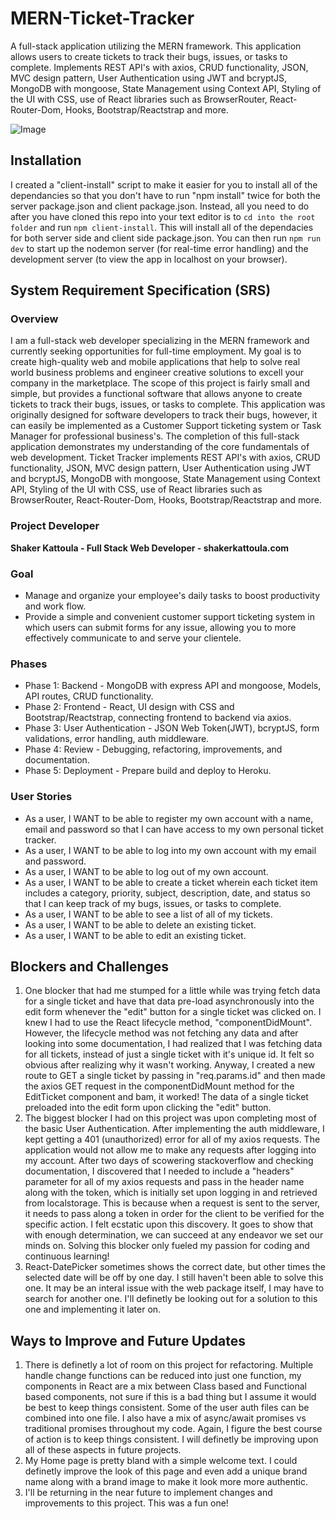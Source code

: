 # MERN-Ticket-Tracker
A full-stack application utilizing the MERN framework. This application allows users to create tickets to track their bugs, issues, or tasks to complete. Implements REST API's with axios, CRUD functionality, JSON, MVC design pattern, User Authentication using JWT and bcryptJS, MongoDB with mongoose, State Management using Context API, Styling of the UI with CSS, use of React libraries such as BrowserRouter, React-Router-Dom, Hooks, Bootstrap/Reactstrap and more. 

![Image](https://github.com/smkattoula/smkattoula.github.io/blob/master/assets/img/portfolio/TicketTrackerPic.png)

## Installation 
I created a "client-install" script to make it easier for you to install all of the dependancies so that you don't have to run "npm install" twice for both the server package.json and client package.json. Instead, all you need to do after you have cloned this repo into your text editor is to `cd into the root folder` and run `npm client-install`. This will install all of the dependacies for both server side and client side package.json. You can then run `npm run dev` to start up the nodemon server (for real-time error handling) and the development server (to view the app in localhost on your browser).

## System Requirement Specification (SRS)
### Overview
I am a full-stack web developer specializing in the MERN framework and currently seeking opportunities for full-time employment. My goal is to create high-quality web and mobile applications that help to solve real world business problems and engineer creative solutions to excell your company in the marketplace. The scope of this project is fairly small and simple, but provides a functional software that allows anyone to create tickets to track their bugs, issues, or tasks to complete. This application was originally designed for software developers to track their bugs, however, it can easily be implemented as a Customer Support ticketing system or Task Manager for professional business's. The completion of this full-stack application demonstrates my understanding of the core fundamentals of web development. Ticket Tracker implements REST API's with axios, CRUD functionality, JSON, MVC design pattern, User Authentication using JWT and bcryptJS, MongoDB with mongoose, State Management using Context API, Styling of the UI with CSS, use of React libraries such as BrowserRouter, React-Router-Dom, Hooks, Bootstrap/Reactstrap and more. 

### Project Developer

**Shaker Kattoula - Full Stack Web Developer - shakerkattoula.com**

### Goal
* Manage and organize your employee's daily tasks to boost productivity and work flow.
* Provide a simple and convenient customer support ticketing system in which users can submit forms for any issue, allowing you to more effectively communicate to and serve your clientele.


### Phases
* Phase 1: Backend - MongoDB with express API and mongoose, Models, API routes, CRUD functionality.
* Phase 2: Frontend - React, UI design with CSS and Bootstrap/Reactstrap, connecting frontend to backend via axios.
* Phase 3: User Authentication - JSON Web Token(JWT), bcryptJS, form validations, error handling, auth middleware.
* Phase 4: Review - Debugging, refactoring, improvements, and documentation.
* Phase 5: Deployment - Prepare build and deploy to Heroku.

### User Stories
* As a user, I WANT to be able to register my own account with a name, email and password so that I can have access to my own personal ticket tracker.
* As a user, I WANT to be able to log into my own account with my email and password.
* As a user, I WANT to be able to log out of my own account.
* As a user, I WANT to be able to create a ticket wherein each ticket item includes a category, priority, subject, description, date, and status so that I can keep track of my bugs, issues, or tasks to complete.
* As a user, I WANT to be able to see a list of all of my tickets.
* As a user, I WANT to be able to delete an existing ticket.
* As a user, I WANT to be able to edit an existing ticket.

## Blockers and Challenges
1. One blocker that had me stumped for a little while was trying fetch data for a single ticket and have that data pre-load asynchronously into the edit form whenever the "edit" button for a single ticket was clicked on. I knew I had to use the React lifecycle method, "componentDidMount". However, the lifecycle method was not fetching any data and after looking into some documentation, I had realized that I was fetching data for all tickets, instead of just a single ticket with it's unique id. It felt so obvious after realizing why it wasn't working. Anyway, I created a new route to GET a single ticket by passing in "req.params.id" and then made the axios GET request in the componentDidMount method for the EditTicket component and bam, it worked! The data of a single ticket preloaded into the edit form upon clicking the "edit" button. 
2. The biggest blocker I had on this project was upon completing most of the basic User Authentication. After implementing the auth middleware, I kept getting a 401 (unauthorized) error for all of my axios requests. The application would not allow me to make any requests after logging into my account. After two days of scowering stackoverflow and checking documentation, I discovered that I needed to include a "headers" parameter for all of my axios requests and pass in the header name along with the token, which is initially set upon logging in and retrieved from localstorage. This is because when a request is sent to the server, it needs to pass along a token in order for the client to be verified for the specific action. I felt ecstatic upon this discovery. It goes to show that with enough determination, we can succeed at any endeavor we set our minds on. Solving this blocker only fueled my passion for coding and continuous learning! 
3. React-DatePicker sometimes shows the correct date, but other times the selected date will be off by one day. I still haven't been able to solve this one. It may be an interal issue with the web package itself, I may have to search for another one. I'll definetly be looking out for a solution to this one and implementing it later on.

## Ways to Improve and Future Updates
1. There is definetly a lot of room on this project for refactoring. Multiple handle change functions can be reduced into just one function, my components in React are a mix between Class based and Functional based components, not sure if this is a bad thing but I assume it would be best to keep things consistent. Some of the user auth files can be combined into one file. I also have a mix of async/await promises vs traditional promises throughout my code. Again, I figure the best course of action is to keep things consistent. I will definetly be improving upon all of these aspects in future projects. 
2. My Home page is pretty bland with a simple welcome text. I could definetly improve the look of this page and even add a unique brand name along with a brand image to make it look more more authentic. 
3. I'll be returning in the near future to implement changes and improvements to this project. This was a fun one!

